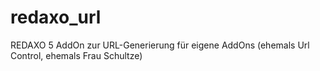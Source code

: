 # redaxo_url
REDAXO 5 AddOn zur URL-Generierung für eigene AddOns (ehemals Url Control, ehemals Frau Schultze)
